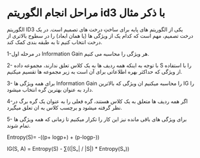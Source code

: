 # مراحل انجام الگوریتم id3 با ذکر مثال

 الگوریتم ID3 یکی از الگوریتم های پایه برای ساختِ درخت های تصمیم است. در یک درخت تصمیم، مهم است که کدام یک از ویژگی ها (یا همان ابعاد) را در سطوح بالاتری از درخت انتخاب کنیم تا به طبقه بندی کمک کند.
 
 1-در مرحله اول Information Gain هر ویژگی را محاسبه می کنیم.
 
 2- با توجه به اینکه همه ردیف ها به یک کلاس تعلق ندارند، مجموعه داده S را با استفاده از ویژگی که حداکثر بهره اطلاعاتی برای آن است به زیر مجموعه ها تقسیم میکنیم.
 
 3- برای همه ویژگی ها Information Gain را محاسبه میکنیم ان ویژگی که بالاترین IG را دارد به عنوان بهترین گره انتخاب میشود.
 
 4-اگر همه ردیف ها متعلق به یک کلاس هستند، گره فعلی را به عنوان یک گره برگ در نظر گرفته میشود و برچسب کلاس به ان تعلق میگیرد.
 
 5- برای ویژگی های باقی مانده نیز این کار را تکرار میکنیم تا زمانی که همه ویژگی ها تمام شوند.
 
 Entropy(S)= -((p+ logp+) + (p-logp-))
 
 IG(S, A) = Entropy(S) - ∑((|Sᵥ| / |S|) * Entropy(Sᵥ))
 
 
